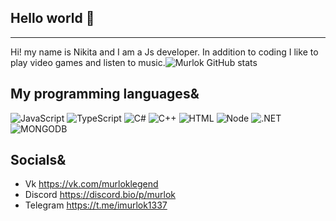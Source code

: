 ## Hello world 👋

---
Hi! my name is Nikita and I am a Js developer. In addition to coding I like to play video games and listen to music.![Murlok GitHub stats](https://github-readme-stats.vercel.app/api?username=Sladkiy-Murlok&show_icons=true&theme=radical)

## My programming languages&

![JavaScript](https://img.shields.io/badge/JavaScript-F7DF1E?style=for-the-badge&logo=javascript&logoColor=black)
![TypeScript](https://img.shields.io/badge/TypeScript-007ACC?style=for-the-badge&logo=typescript&logoColor=white)
![C#](https://img.shields.io/badge/C%23-239120?style=for-the-badge&logo=c-sharp&logoColor=white)
![С++](https://img.shields.io/badge/C%2B%2B-00599C?style=for-the-badge&logo=c%2B%2B&logoColor=white)
![HTML](https://img.shields.io/badge/HTML-9146FF?style=for-the-badge&logo=html5&logoColor=white)
![Node](https://img.shields.io/badge/Node.js-43853D?style=for-the-badge&logo=node.js&logoColor=white)
![.NET](https://img.shields.io/badge/.NET-5C2D91?style=for-the-badge&logo=.net&logoColor=white)
![MONGODB](https://img.shields.io/badge/MongoDB-4EA94B?style=for-the-badge&logo=mongodb&logoColor=white)

## Socials&

- Vk https://vk.com/murloklegend
- Discord https://discord.bio/p/murlok
- Telegram https://t.me/imurlok1337
